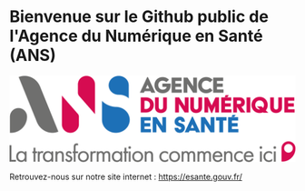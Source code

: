 # Bienvenue sur le Github public de l'Agence du Numérique en Santé (ANS)

![ANS Logo](/img/ans_logo.png?raw=true "Title")

Retrouvez-nous sur notre site internet : https://esante.gouv.fr/
